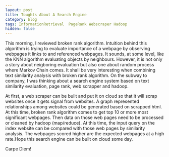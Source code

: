 ```yaml
---
layout: post
title: Toughts About A Search Engine
category: blog
tags: InformationRetrieval  PageRank Webscraper Hadoop
hidden: false
---
```


This morning, I reviewed broken rank algorithm. Intuition behind this algorithm is trying to evaluate importance of a webpage by observing webpages it links to and referenced webpages. It sounds, at some level, like the KNN algorithm evaluating objects by neighbours. However, it is not only a story about neigboring evaluation but also one about random process where Markov Chain comes. It shall be very interesting when combining text similarity analysis with broken rank algorithm. On the subway to company, I was thinking about a search engine system based on text similarity evaluation, page rank, web scrapper and hadoop. 

At first, a web scraper can be built and put it on cloud so that it will scrap websites once it gets signal from websites. A graph represented relationships among websites could be generated based on scrapped html. At this time, broken rank algorithm comes to get top 10 or more most significant webpages. Then data on those web pages need to be processed or cleaned by hadoop (map/reduce). At this time, the input query on the index website can be compared with those web pages by similarity analysis. The webpages scored higher are the expected webpages at a high rate.Hope this search engine can be built on cloud some day.

Carpe Diem!

